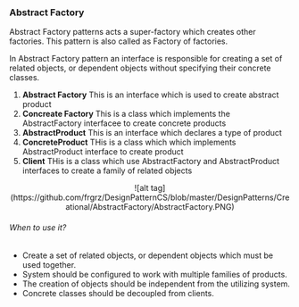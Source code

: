 ### Abstract Factory

Abstract Factory patterns acts a super-factory which creates other factories. This pattern is also called as Factory of factories. 

In Abstract Factory pattern an interface is responsible for creating a set of related objects, or dependent objects without specifying their concrete classes.

1. **Abstract Factory** This is an interface which is used to create abstract product
2. **Concreate Factory** This is a class which implements the AbstractFactory interfacee to create concrete products
3. **AbstractProduct** This is an interface which declares a type of product
4. **ConcreteProduct** THis is a class which which implements AbstractProduct interface to create product
5. **Client** THis is a class which use AbstractFactory and AbstractProduct interfaces to create a family of related objects
<p align="center">
![alt tag](https://github.com/frgrz/DesignPatternCS/blob/master/DesignPatterns/Creational/AbstractFactory/AbstractFactory.PNG)
</p>

###### When to use it?
* Create a set of related objects, or dependent objects which must be used together.
* System should be configured to work with multiple families of products.
* The creation of objects should be independent from the utilizing system.
* Concrete classes should be decoupled from clients.
